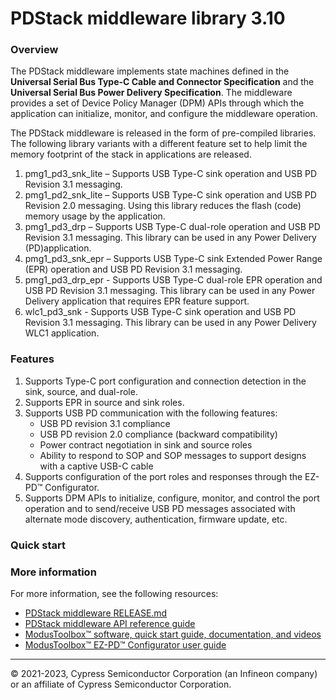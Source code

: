 # PDStack middleware library 3.10

### Overview

The PDStack middleware implements state machines defined in the **Universal Serial Bus Type-C Cable and Connector Specification** and the **Universal Serial Bus Power Delivery Specification**. The middleware provides a set of Device Policy Manager (DPM) APIs through which the application can initialize, monitor, and configure the middleware operation.

The PDStack middleware is released in the form of pre-compiled libraries. The following library variants with a different feature set to help limit the memory footprint of the stack in applications are released.
1)	pmg1_pd3_snk_lite – Supports USB Type-C sink operation and USB PD Revision 3.1 messaging.
2)	pmg1_pd2_snk_lite – Supports USB Type-C sink operation and USB PD Revision 2.0 messaging. Using this library reduces the flash (code) memory usage by the application.
3)	pmg1_pd3_drp      – Supports USB Type-C dual-role operation and USB PD Revision 3.1 messaging. This library can be used in any Power Delivery (PD)application.
4)	pmg1_pd3_snk_epr  – Supports USB Type-C sink Extended Power Range (EPR) operation and USB PD Revision 3.1 messaging.
5)  pmg1_pd3_drp_epr  - Supports USB Type-C dual-role EPR operation and USB PD Revision 3.1 messaging. This library can be used in any Power Delivery application that requires EPR feature support.
6)  wlc1_pd3_snk      - Supports USB Type-C sink operation and USB PD Revision 3.1 messaging. This library can be used in any Power Delivery WLC1 application.

### Features
1) Supports Type-C port configuration and connection detection in the sink, source, and dual-role.
2) Supports EPR in source and sink roles.
2) Supports USB PD communication with the following features:
    * USB PD revision 3.1 compliance
    * USB PD revision 2.0 compliance (backward compatibility)
    * Power contract negotiation in sink and source roles
    * Ability to respond to SOP and SOP messages to support designs with a captive USB-C cable
3) Supports configuration of the port roles and responses through the EZ-PD&trade; Configurator.
4) Supports DPM APIs to initialize, configure, monitor, and control the port operation and to send/receive USB PD messages associated with alternate mode discovery, authentication, firmware update, etc.

### Quick start

### More information
For more information, see the following resources:
* [PDStack middleware RELEASE.md](./RELEASE.md)
* [PDStack middleware API reference guide](https://infineon.github.io/pdstack/pdstack_api_reference_manual/html/index.html)
* [ModusToolbox&trade; software, quick start guide, documentation, and videos](https://www.infineon.com/modustoolbox)
* [ModusToolbox&trade; EZ-PD&trade; Configurator user guide](https://www.infineon.com/dgdl/Infineon-ModusToolbox_EZ-PD_Configurator_1.20_User_Guide-UserManual-v01_00-EN.pdf?fileId=8ac78c8c8386267f0183a9608a13597d)
 
---
© 2021-2023, Cypress Semiconductor Corporation (an Infineon company) or an affiliate of Cypress Semiconductor Corporation.
